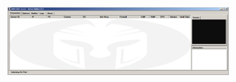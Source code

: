![Screenshot](https://raw.githubusercontent.com/Cryakl/Ultimate-RAT-Collection/refs/heads/main/Ares/ARES%20RAT%20V1.2.1/Screenshot.png)
